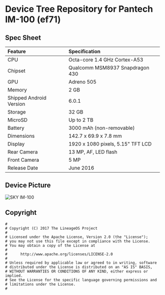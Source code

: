 # Device Tree Repository for Pantech IM-100 (ef71)

## Spec Sheet

| Feature                 | Specification                     |
| :---------------------- | :-------------------------------- |
| CPU                     | Octa-core 1.4 GHz Cortex-A53      |
| Chipset                 | Qualcomm MSM8937 Snapdragon 430   |
| GPU                     | Adreno 505                        |
| Memory                  | 2 GB                              |
| Shipped Android Version | 6.0.1                             |
| Storage                 | 32 GB                             |
| MicroSD                 | Up to 2 TB                        |
| Battery                 | 3000 mAh (non-removable)          |
| Dimensions              | 142.7 x 69.9 x 7.8 mm             |
| Display                 | 1920 x 1080 pixels, 5.15" TFT LCD |
| Rear Camera             | 13 MP, AF, LED flash              |
| Front Camera            | 5 MP                              |
| Release Date            | June 2016                         |

## Device Picture

![SKY IM-100](https://w.namu.la/s/cc607bbd3604eab367748315b88ab1fd2efb0989c119e552d74a8e148c967bbbedfe9adba34b90bea36a4aef369a4845f27c252b7e653ecbad0281406416cfc3f46d3ea9bea8eb395fc04835f75c5cb0524cfb77f3e608ea7ae2416912dfbc9f "SKY IM-100")

## Copyright

```
#
# Copyright (C) 2017 The LineageOS Project
#
# Licensed under the Apache License, Version 2.0 (the "License");
# you may not use this file except in compliance with the License.
# You may obtain a copy of the License at
#
#      http://www.apache.org/licenses/LICENSE-2.0
#
# Unless required by applicable law or agreed to in writing, software
# distributed under the License is distributed on an "AS IS" BASIS,
# WITHOUT WARRANTIES OR CONDITIONS OF ANY KIND, either express or implied.
# See the License for the specific language governing permissions and
# limitations under the License.
#
